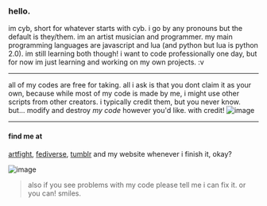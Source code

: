 ### hello.
im cyb, short for whatever starts with cyb. i go by any pronouns but the default is they/them. im an artist musician and programmer. my main programming languages are javascript and lua (and python but lua is python 2.0). im still learning both though! i want to code professionally one day, but for now im just learning and working on my own projects. :v
___
all of my codes are free for taking. all i ask is that you dont claim it as your own, because while most of my code is made by me, i might use other scripts from other creators. i typically credit them, but you never know.
but... modify and destroy *my code* however you'd like. with credit! ![image](https://tiigers.neocities.org/data/deco/pixel/bear.gif)
___
#### find me at
[artfight](https://artfight.net/~reigenhater),
[fediverse](https://pawb.fun/@cyb),
[tumblr](https://tumblr.com/astuit)
and my website whenever i finish it, okay?

![image](https://tiigers.neocities.org/data/favi/floatzel.gif)

> also if you see problems with my code please tell me i can fix it. or you can! smiles.
